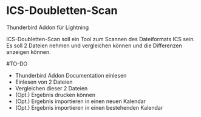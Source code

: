 # ICS-Doubletten-Scan
Thunderbird Addon für Lightning

ICS-Doubletten-Scan soll ein Tool zum Scannen des Dateiformats ICS sein. Es soll 2 Dateien nehmen und vergleichen können und die Differenzen anzeigen können.

#TO-DO
- Thunderbird Addon Documentation einlesen
- Einlesen von 2 Dateien
- Vergleichen dieser 2 Dateien
- (Opt.) Ergebnis drucken können
- (Opt.) Ergebnis importieren in einen neuen Kalendar
- (Opt.) Ergebnis importieren in einen bestehenden Kalendar 
